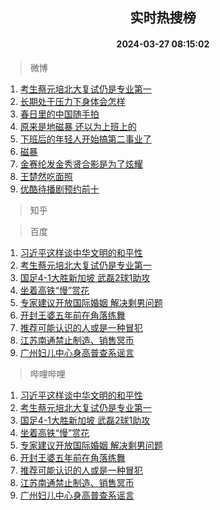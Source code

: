 <div align="center"><h2>实时热搜榜</h2><h4>2024-03-27 08:15:02</h4></div>

> 微博  

1. [考生蔡元培北大复试仍是专业第一](https://s.weibo.com/weibo?q=%23%E8%80%83%E7%94%9F%E8%94%A1%E5%85%83%E5%9F%B9%E5%8C%97%E5%A4%A7%E5%A4%8D%E8%AF%95%E4%BB%8D%E6%98%AF%E4%B8%93%E4%B8%9A%E7%AC%AC%E4%B8%80%23&t=31&band_rank=1&Refer=top)<br />
2. [长期处于压力下身体会怎样](https://s.weibo.com/weibo?q=%23%E9%95%BF%E6%9C%9F%E5%A4%84%E4%BA%8E%E5%8E%8B%E5%8A%9B%E4%B8%8B%E8%BA%AB%E4%BD%93%E4%BC%9A%E6%80%8E%E6%A0%B7%23&t=31&band_rank=2&Refer=top)<br />
3. [春日里的中国随手拍](https://s.weibo.com/weibo?q=%23%E6%98%A5%E6%97%A5%E9%87%8C%E7%9A%84%E4%B8%AD%E5%9B%BD%E9%9A%8F%E6%89%8B%E6%8B%8D%23&t=31&band_rank=3&Refer=top)<br />
4. [原来是地磁暴 还以为上班上的](https://s.weibo.com/weibo?q=%E5%8E%9F%E6%9D%A5%E6%98%AF%E5%9C%B0%E7%A3%81%E6%9A%B4%20%E8%BF%98%E4%BB%A5%E4%B8%BA%E4%B8%8A%E7%8F%AD%E4%B8%8A%E7%9A%84&t=31&band_rank=4&Refer=top)<br />
5. [下班后的年轻人开始搞第二事业了](https://s.weibo.com/weibo?q=%23%E4%B8%8B%E7%8F%AD%E5%90%8E%E7%9A%84%E5%B9%B4%E8%BD%BB%E4%BA%BA%E5%BC%80%E5%A7%8B%E6%90%9E%E7%AC%AC%E4%BA%8C%E4%BA%8B%E4%B8%9A%E4%BA%86%23&t=31&band_rank=5&Refer=top)<br />
6. [磁暴](https://s.weibo.com/weibo?q=%E7%A3%81%E6%9A%B4&t=31&band_rank=6&Refer=top)<br />
7. [金赛纶发金秀贤合影是为了炫耀](https://s.weibo.com/weibo?q=%23%E9%87%91%E8%B5%9B%E7%BA%B6%E5%8F%91%E9%87%91%E7%A7%80%E8%B4%A4%E5%90%88%E5%BD%B1%E6%98%AF%E4%B8%BA%E4%BA%86%E7%82%AB%E8%80%80%23&t=31&band_rank=7&Refer=top)<br />
8. [王楚然吃面照](https://s.weibo.com/weibo?q=%23%E7%8E%8B%E6%A5%9A%E7%84%B6%E5%90%83%E9%9D%A2%E7%85%A7%23&t=31&band_rank=8&Refer=top)<br />
9. [优酷待播剧预约前十](https://s.weibo.com/weibo?q=%23%E4%BC%98%E9%85%B7%E5%BE%85%E6%92%AD%E5%89%A7%E9%A2%84%E7%BA%A6%E5%89%8D%E5%8D%81%23&t=31&band_rank=9&Refer=top)<br />

> 知乎  


> 百度  

1. [习近平这样谈中华文明的和平性](https://www.baidu.com/s?wd=%E4%B9%A0%E8%BF%91%E5%B9%B3%E8%BF%99%E6%A0%B7%E8%B0%88%E4%B8%AD%E5%8D%8E%E6%96%87%E6%98%8E%E7%9A%84%E5%92%8C%E5%B9%B3%E6%80%A7&sa=fyb_news&rsv_dl=fyb_news)<br />
2. [考生蔡元培北大复试仍是专业第一](https://www.baidu.com/s?wd=%E8%80%83%E7%94%9F%E8%94%A1%E5%85%83%E5%9F%B9%E5%8C%97%E5%A4%A7%E5%A4%8D%E8%AF%95%E4%BB%8D%E6%98%AF%E4%B8%93%E4%B8%9A%E7%AC%AC%E4%B8%80&sa=fyb_news&rsv_dl=fyb_news)<br />
3. [国足4-1大胜新加坡 武磊2球1助攻](https://www.baidu.com/s?wd=%E5%9B%BD%E8%B6%B34-1%E5%A4%A7%E8%83%9C%E6%96%B0%E5%8A%A0%E5%9D%A1+%E6%AD%A6%E7%A3%8A2%E7%90%831%E5%8A%A9%E6%94%BB&sa=fyb_news&rsv_dl=fyb_news)<br />
4. [坐着高铁“慢”赏花](https://www.baidu.com/s?wd=%E5%9D%90%E7%9D%80%E9%AB%98%E9%93%81%E2%80%9C%E6%85%A2%E2%80%9D%E8%B5%8F%E8%8A%B1&sa=fyb_news&rsv_dl=fyb_news)<br />
5. [专家建议开放国际婚姻 解决剩男问题](https://www.baidu.com/s?wd=%E4%B8%93%E5%AE%B6%E5%BB%BA%E8%AE%AE%E5%BC%80%E6%94%BE%E5%9B%BD%E9%99%85%E5%A9%9A%E5%A7%BB+%E8%A7%A3%E5%86%B3%E5%89%A9%E7%94%B7%E9%97%AE%E9%A2%98&sa=fyb_news&rsv_dl=fyb_news)<br />
6. [开封王婆五年前在角落练舞](https://www.baidu.com/s?wd=%E5%BC%80%E5%B0%81%E7%8E%8B%E5%A9%86%E4%BA%94%E5%B9%B4%E5%89%8D%E5%9C%A8%E8%A7%92%E8%90%BD%E7%BB%83%E8%88%9E&sa=fyb_news&rsv_dl=fyb_news)<br />
7. [推荐可能认识的人或是一种冒犯](https://www.baidu.com/s?wd=%E6%8E%A8%E8%8D%90%E5%8F%AF%E8%83%BD%E8%AE%A4%E8%AF%86%E7%9A%84%E4%BA%BA%E6%88%96%E6%98%AF%E4%B8%80%E7%A7%8D%E5%86%92%E7%8A%AF&sa=fyb_news&rsv_dl=fyb_news)<br />
8. [江苏南通禁止制造、销售冥币](https://www.baidu.com/s?wd=%E6%B1%9F%E8%8B%8F%E5%8D%97%E9%80%9A%E7%A6%81%E6%AD%A2%E5%88%B6%E9%80%A0%E3%80%81%E9%94%80%E5%94%AE%E5%86%A5%E5%B8%81&sa=fyb_news&rsv_dl=fyb_news)<br />
9. [广州妇儿中心身高普查系谣言](https://www.baidu.com/s?wd=%E5%B9%BF%E5%B7%9E%E5%A6%87%E5%84%BF%E4%B8%AD%E5%BF%83%E8%BA%AB%E9%AB%98%E6%99%AE%E6%9F%A5%E7%B3%BB%E8%B0%A3%E8%A8%80&sa=fyb_news&rsv_dl=fyb_news)<br />

> 哔哩哔哩  

1. [习近平这样谈中华文明的和平性](https://www.baidu.com/s?wd=%E4%B9%A0%E8%BF%91%E5%B9%B3%E8%BF%99%E6%A0%B7%E8%B0%88%E4%B8%AD%E5%8D%8E%E6%96%87%E6%98%8E%E7%9A%84%E5%92%8C%E5%B9%B3%E6%80%A7&sa=fyb_news&rsv_dl=fyb_news)<br />
2. [考生蔡元培北大复试仍是专业第一](https://www.baidu.com/s?wd=%E8%80%83%E7%94%9F%E8%94%A1%E5%85%83%E5%9F%B9%E5%8C%97%E5%A4%A7%E5%A4%8D%E8%AF%95%E4%BB%8D%E6%98%AF%E4%B8%93%E4%B8%9A%E7%AC%AC%E4%B8%80&sa=fyb_news&rsv_dl=fyb_news)<br />
3. [国足4-1大胜新加坡 武磊2球1助攻](https://www.baidu.com/s?wd=%E5%9B%BD%E8%B6%B34-1%E5%A4%A7%E8%83%9C%E6%96%B0%E5%8A%A0%E5%9D%A1+%E6%AD%A6%E7%A3%8A2%E7%90%831%E5%8A%A9%E6%94%BB&sa=fyb_news&rsv_dl=fyb_news)<br />
4. [坐着高铁“慢”赏花](https://www.baidu.com/s?wd=%E5%9D%90%E7%9D%80%E9%AB%98%E9%93%81%E2%80%9C%E6%85%A2%E2%80%9D%E8%B5%8F%E8%8A%B1&sa=fyb_news&rsv_dl=fyb_news)<br />
5. [专家建议开放国际婚姻 解决剩男问题](https://www.baidu.com/s?wd=%E4%B8%93%E5%AE%B6%E5%BB%BA%E8%AE%AE%E5%BC%80%E6%94%BE%E5%9B%BD%E9%99%85%E5%A9%9A%E5%A7%BB+%E8%A7%A3%E5%86%B3%E5%89%A9%E7%94%B7%E9%97%AE%E9%A2%98&sa=fyb_news&rsv_dl=fyb_news)<br />
6. [开封王婆五年前在角落练舞](https://www.baidu.com/s?wd=%E5%BC%80%E5%B0%81%E7%8E%8B%E5%A9%86%E4%BA%94%E5%B9%B4%E5%89%8D%E5%9C%A8%E8%A7%92%E8%90%BD%E7%BB%83%E8%88%9E&sa=fyb_news&rsv_dl=fyb_news)<br />
7. [推荐可能认识的人或是一种冒犯](https://www.baidu.com/s?wd=%E6%8E%A8%E8%8D%90%E5%8F%AF%E8%83%BD%E8%AE%A4%E8%AF%86%E7%9A%84%E4%BA%BA%E6%88%96%E6%98%AF%E4%B8%80%E7%A7%8D%E5%86%92%E7%8A%AF&sa=fyb_news&rsv_dl=fyb_news)<br />
8. [江苏南通禁止制造、销售冥币](https://www.baidu.com/s?wd=%E6%B1%9F%E8%8B%8F%E5%8D%97%E9%80%9A%E7%A6%81%E6%AD%A2%E5%88%B6%E9%80%A0%E3%80%81%E9%94%80%E5%94%AE%E5%86%A5%E5%B8%81&sa=fyb_news&rsv_dl=fyb_news)<br />
9. [广州妇儿中心身高普查系谣言](https://www.baidu.com/s?wd=%E5%B9%BF%E5%B7%9E%E5%A6%87%E5%84%BF%E4%B8%AD%E5%BF%83%E8%BA%AB%E9%AB%98%E6%99%AE%E6%9F%A5%E7%B3%BB%E8%B0%A3%E8%A8%80&sa=fyb_news&rsv_dl=fyb_news)<br />
